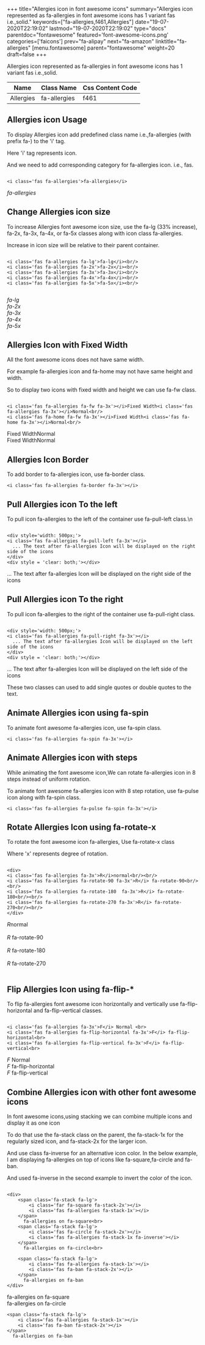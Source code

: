 +++
title="Allergies icon in font awesome icons"
summary="Allergies icon represented as fa-allergies in font awesome icons has 1 variant fas i.e.,solid."
keywords=["fa-allergies,f461,Allergies"]
date="19-07-2020T22:19:02"
lastmod="19-07-2020T22:19:02"
type="docs"
parentdoc="fontawesome"
featured='font-awesome-icons.png'
categories=['faicons']
prev="fa-alipay"
next="fa-amazon"
linktitle="fa-allergies"
[menu.fontawesome]
parent="fontawesome"
weight=20
draft=false
+++


Allergies icon represented as fa-allergies in font awesome icons has 1 variant fas i.e.,solid.

<div class='table-responsive'><table class='table'><thead><tr><th>Name</th><th>Class Name</th><th>Css Content Code</th></tr></thead><tbody><tr><td>Allergies</td><td>fa-allergies</td><td>f461</td></tr></tbody></table></div>



## Allergies icon Usage

To display Allergies icon add predefined class name i.e.,fa-allergies (with prefix fa-) to the 'i' tag.

Here 'i' tag represents icon.

And we need to add corresponding category for fa-allergies icon. i.e., fas.


```

<i class='fas fa-allergies'>fa-allergies</i>
```

<i class='fas fa-allergies'>fa-allergies</i>




## Change Allergies icon size
To increase Allergies font awesome icon size, use the fa-lg (33% increase), fa-2x, fa-3x, fa-4x, or fa-5x classes along with icon class fa-allergies.

Increase in icon size will be relative to their parent container. 

```

<i class='fas fa-allergies fa-lg'>fa-lg</i><br/>
<i class='fas fa-allergies fa-2x'>fa-2x</i><br/>
<i class='fas fa-allergies fa-3x'>fa-3x</i><br/>
<i class='fas fa-allergies fa-4x'>fa-4x</i><br/>
<i class='fas fa-allergies fa-5x'>fa-5x</i><br/>
            
```

<i class='fas fa-allergies fa-lg'>fa-lg</i><br/>
<i class='fas fa-allergies fa-2x'>fa-2x</i><br/>
<i class='fas fa-allergies fa-3x'>fa-3x</i><br/>
<i class='fas fa-allergies fa-4x'>fa-4x</i><br/>
<i class='fas fa-allergies fa-5x'>fa-5x</i><br/>
            



## Allergies Icon with Fixed Width 

All the font awesome icons does not have same width.

For example fa-allergies icon and fa-home may not have same height and width.

So to display two icons with fixed width and height we can use fa-fw class.


```

<i class='fas fa-allergies fa-fw fa-3x'></i>Fixed Width<i class='fas fa-allergies fa-3x'></i>Normal<br/>
<i class='fas fa-home fa-fw fa-3x'></i>Fixed Width<i class='fas fa-home fa-3x'></i>Normal<br/>
```

<i class='fas fa-allergies fa-fw fa-3x'></i>Fixed Width<i class='fas fa-allergies fa-3x'></i>Normal<br/>
<i class='fas fa-home fa-fw fa-3x'></i>Fixed Width<i class='fas fa-home fa-3x'></i>Normal<br/>



## Allergies Icon Border 

To add border to fa-allergies icon, use fa-border class.


```
<i class='fas fa-allergies fa-border fa-3x'></i>

```
<i class='fas fa-allergies fa-border fa-3x'></i>





## Pull Allergies icon To the left

To pull icon fa-allergies to the left of the container use fa-pull-left class.\n

```

<div style='width: 500px;'>
<i class='fas fa-allergies fa-pull-left fa-3x'></i>
  ... The text after fa-allergies Icon will be displayed on the right side of the icons
</div>
<div style = 'clear: both;'></div>
```

<div style='width: 500px;'>
<i class='fas fa-allergies fa-pull-left fa-3x'></i>
  ... The text after fa-allergies Icon will be displayed on the right side of the icons
</div>
<div style = 'clear: both;'></div>




## Pull Allergies icon To the right
To pull icon fa-allergies to the right of the container use fa-pull-right class.

```

<div style='width: 500px;'>
<i class='fas fa-allergies fa-pull-right fa-3x'></i>
  ... The text after fa-allergies Icon will be displayed on the left side of the icons
</div>
<div style = 'clear: both;'></div>
```

<div style='width: 500px;'>
<i class='fas fa-allergies fa-pull-right fa-3x'></i>
  ... The text after fa-allergies Icon will be displayed on the left side of the icons
</div>
<div style = 'clear: both;'></div>

These two classes can used to add single quotes or double quotes to the text.


## Animate Allergies icon using fa-spin
To animate font awesome fa-allergies icon, use fa-spin class.

```
<i class='fas fa-allergies fa-spin fa-3x'></i>
```
<i class='fas fa-allergies fa-spin fa-3x'></i>




## Animate Allergies icon with steps
While animating the font awesome icon,We can rotate fa-allergies icon in 8 steps instead of uniform rotation.

To animate font awesome fa-allergies icon with 8 step rotation, use fa-pulse icon along with fa-spin class.


```
<i class='fas fa-allergies fa-pulse fa-spin fa-3x'></i>

```
<i class='fas fa-allergies fa-pulse fa-spin fa-3x'></i>





## Rotate Allergies Icon using fa-rotate-x
To rotate the font awesome icon fa-allergies, Use fa-rotate-x class

Where 'x' represents degree of rotation.


```

<div>
<i class='fas fa-allergies fa-3x'>R</i>normal<br/><br/>
<i class='fas fa-allergies fa-rotate-90 fa-3x'>R</i> fa-rotate-90<br/><br/> 
<i class='fas fa-allergies fa-rotate-180  fa-3x'>R</i> fa-rotate-180<br/><br/> 
<i class='fas fa-allergies fa-rotate-270 fa-3x'>R</i> fa-rotate-270<br/><br/>
</div>
```

<div>
<i class='fas fa-allergies fa-3x'>R</i>normal<br/><br/>
<i class='fas fa-allergies fa-rotate-90 fa-3x'>R</i> fa-rotate-90<br/><br/> 
<i class='fas fa-allergies fa-rotate-180  fa-3x'>R</i> fa-rotate-180<br/><br/> 
<i class='fas fa-allergies fa-rotate-270 fa-3x'>R</i> fa-rotate-270<br/><br/>
</div>




## Flip Allergies Icon using fa-flip-*
To flip fa-allergies font awesome icon horizontally and vertically use fa-flip-horizontal and fa-flip-vertical classes. 

```

<i class='fas fa-allergies fa-3x'>F</i> Normal <br>
<i class='fas fa-allergies fa-flip-horizontal fa-3x'>F</i> fa-flip-horizontal<br>
<i class='fas fa-allergies fa-flip-vertical fa-3x'>F</i> fa-flip-vertical<br>
```

<i class='fas fa-allergies fa-3x'>F</i> Normal <br>
<i class='fas fa-allergies fa-flip-horizontal fa-3x'>F</i> fa-flip-horizontal<br>
<i class='fas fa-allergies fa-flip-vertical fa-3x'>F</i> fa-flip-vertical<br>




## Combine Allergies icon with other font awesome icons
In font awesome icons,using stacking we can combine multiple icons and display it as one icon 

To do that use the fa-stack class on the parent, the fa-stack-1x for the regularly sized icon, and fa-stack-2x for the larger icon.

And use class fa-inverse for an alternative icon color. 
In the below example, I am displaying fa-allergies on top of icons like fa-square,fa-circle and fa-ban.

And used fa-inverse in the second example to invert the color of the icon.

```

<div>
    <span class='fa-stack fa-lg'>
        <i class='far fa-square fa-stack-2x'></i>
        <i class='fas fa-allergies fa-stack-1x'></i>
    </span>
      fa-allergies on fa-square<br>
    <span class='fa-stack fa-lg'>
        <i class='fas fa-circle fa-stack-2x'></i>
        <i class='fas fa-allergies fa-stack-1x fa-inverse'></i>
    </span>
      fa-allergies on fa-circle<br>

    <span class='fa-stack fa-lg'>
        <i class='fas fa-allergies fa-stack-1x'></i>
        <i class='fas fa-ban fa-stack-2x'></i>
    </span>
      fa-allergies on fa-ban
</div>
```

<div>
    <span class='fa-stack fa-lg'>
        <i class='far fa-square fa-stack-2x'></i>
        <i class='fas fa-allergies fa-stack-1x'></i>
    </span>
      fa-allergies on fa-square<br>
    <span class='fa-stack fa-lg'>
        <i class='fas fa-circle fa-stack-2x'></i>
        <i class='fas fa-allergies fa-stack-1x fa-inverse'></i>
    </span>
      fa-allergies on fa-circle<br>

    <span class='fa-stack fa-lg'>
        <i class='fas fa-allergies fa-stack-1x'></i>
        <i class='fas fa-ban fa-stack-2x'></i>
    </span>
      fa-allergies on fa-ban
</div>






